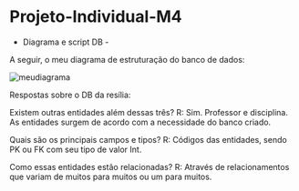 # Projeto-Individual-M4
- Diagrama e script DB -

A seguir, o meu diagrama de estruturação do banco de dados:

![meudiagrama](https://user-images.githubusercontent.com/114241947/215488425-bdc95f57-03a3-4e49-a9e4-af57ae3f01ae.png)

Respostas sobre o DB da resília:

Existem outras entidades além dessas três?
R: Sim. Professor e disciplina. As entidades surgem de acordo com a necessidade do banco criado.

Quais são os principais campos e tipos?
R: Códigos das entidades, sendo PK ou FK com seu tipo de valor Int.

Como essas entidades estão relacionadas?
R: Através de relacionamentos que variam de muitos para muitos ou um para muitos.
